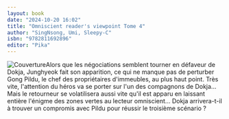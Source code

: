 ```yaml
---
layout: book
date: "2024-10-20 16:02"
title: "Omniscient reader's viewpoint Tome 4"
author: "SingNsong, Umi, Sleepy-C"
isbn: "9782811692896"
editor: "Pika"
---
```

![Couverture](/img/9782811692896.jpeg)Alors que les négociations semblent tourner en défaveur de Dokja, Junghyeok fait son apparition, ce qui ne manque pas de perturber Gong Pildu, le chef des propriétaires d'immeubles, au plus haut point. Très vite, l'attention du héros va se porter sur l'un des compagnons de Dokja... Mais le retourneur se volatilisera aussi vite qu'il est apparu en laissant entière l'énigme des zones vertes au lecteur omniscient...
Dokja arrivera-t-il à trouver un compromis avec Pildu pour réussir le troisième scénario ?